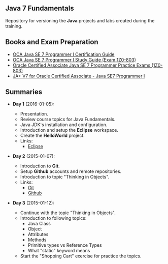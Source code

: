 ## Java 7 Fundamentals
Repository for versioning the **Java** projects and labs created during the training.

## Books and Exam Preparation
* [OCA Java SE 7 Programmer I Certification Guide](http://www.amazon.co.uk/OCA-Java-Programmer-Certification-Guide/dp/1617291048/ref=sr_1_cc_1?s=aps&ie=UTF8&qid=1435671844&sr=1-1-catcorr&keywords=OCA+Java+SE+7+Programmer+I+Certification+Guide)
* [OCA Java SE 7 Programmer I Study Guide (Exam 1Z0-803)](http://www.amazon.co.uk/Programmer-Study-Guide-1Z0-803-Oracle/dp/0071789421/ref=sr_1_cc_3?s=aps&ie=UTF8&qid=1435671844&sr=1-3-catcorr&keywords=OCA+Java+SE+7+Programmer+I+Certification+Guide)
* [Oracle Certified Associate Java SE 7 Programmer Practice Exams (1Z0-803)](http://www.amazon.co.uk/Oracle-Certified-Associate-Programmer-Practice-ebook/dp/B007SA1GNU/ref=sr_1_fkmr3_3?s=books&ie=UTF8&qid=1435671991&sr=1-3-fkmr3&keywords=Oracle+Certified+Associate+Java+SE+7+Programmer+Practice+Exams+%281Z0-803%29)
* [JA+ V7 for Oracle Certified Associate - Java SE7 Programmer I](http://enthuware.com/index.php/mock-exams/oracle-certified-associate/java-programmer-certification-i)

## Summaries
* **Day 1** (2016-01-05):
  * Presentation.
  * Review course topics for Java Fundamentals.
  * Java JDK's installation and configuration.
  * Introduction and setup the **Eclipse** workspace.
  * Create the **HelloWorld** project.
  * Links:
	* [Eclipse](https://www.eclipse.org/)

* **Day 2** (2015-01-07):
  * Introduction to **Git**.
  * Setup **Github** accounts and remote repositories.
  * Introduction to topic "Thinking in Objects".
  * Links:
	* [Git](http://git-scm.com/)
	* [Github](https://github.com/)

* **Day 3** (2015-01-12):
  * Continue with the topic "Thinking in Objects".
  * Introduction to following topics:
  	* Java Class
  	* Object
  	* Attributes
  	* Methods
  	* Primitive types vs Reference Types
  	* What "static" keyword means
  * Start the "Shopping Cart" exercise for practice the topics.